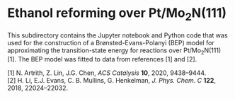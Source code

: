 # Ethanol reforming over Pt/Mo<sub>2</sub>N(111)

This subdirectory contains the Jupyter notebook and Python code that 
was used for the construction of a Brønsted-Evans-Polanyi (BEP) model 
for approximating the transition-state energy for reactions over 
Pt/Mo<sub>2</sub>N(111) [1].  The BEP model was fitted to data from 
references [1] and [2].

[1] N. Artrith, Z. Lin, J.G. Chen, *ACS Catalysis* **10**, 2020, 9438–9444.<br/>
[2] H. Li, E.J. Evans, C. B. Mullins, G. Henkelman, *J. Phys. Chem. C* **122**, 2018,
22024–22032.
